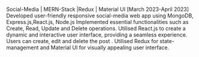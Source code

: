 Social-Media | MERN-Stack |Redux | Material UI                                          [March 2023-April 2023]
Developed user-friendly responsive social-media web app using MongoDB, Express.js,React.js, Node.js
Implemented essential functionalities such as Create, Read, Update and Delete operations.
Utilised React.js to create a dynamic and interactive user interface, providing a seamless experience.
Users can create, edit and delete the post .
Utilised Redux for state-management and Material UI for visually appealing user interface.
